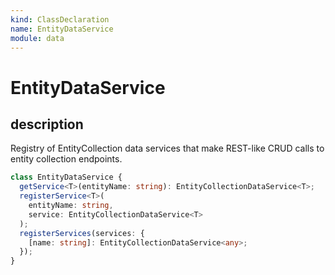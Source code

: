 ```yaml
---
kind: ClassDeclaration
name: EntityDataService
module: data
---
```


# EntityDataService

## description

Registry of EntityCollection data services that make REST-like CRUD calls
to entity collection endpoints.

```ts
class EntityDataService {
  getService<T>(entityName: string): EntityCollectionDataService<T>;
  registerService<T>(
    entityName: string,
    service: EntityCollectionDataService<T>
  );
  registerServices(services: {
    [name: string]: EntityCollectionDataService<any>;
  });
}
```
